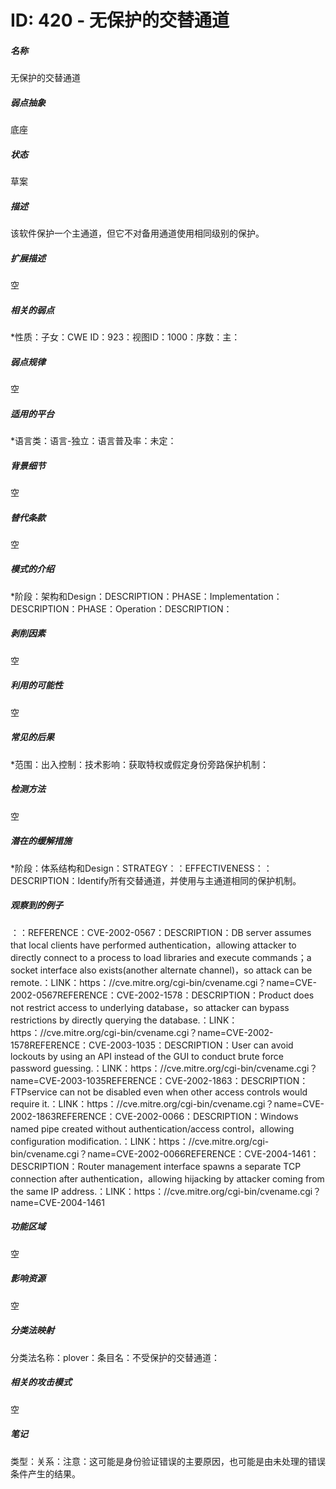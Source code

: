 # ID: 420 - 无保护的交替通道
<h5>名称</h5>无保护的交替通道
<h5>弱点抽象</h5>底座
<h5>状态</h5>草案
<h5>描述</h5>该软件保护一个主通道，但它不对备用通道使用相同级别的保护。
<h5>扩展描述</h5>空
<h5>相关的弱点</h5>*性质：子女：CWE ID：923：视图ID：1000：序数：主：
<h5>弱点规律</h5>空
<h5>适用的平台</h5>*语言类：语言-独立：语言普及率：未定：
<h5>背景细节</h5>空
<h5>替代条款</h5>空
<h5>模式的介绍</h5>*阶段：架构和Design：DESCRIPTION：PHASE：Implementation：DESCRIPTION：PHASE：Operation：DESCRIPTION：
<h5>剥削因素</h5>空
<h5>利用的可能性</h5>空
<h5>常见的后果</h5>*范围：出入控制：技术影响：获取特权或假定身份旁路保护机制：
<h5>检测方法</h5>空
<h5>潜在的缓解措施</h5>*阶段：体系结构和Design：STRATEGY：：EFFECTIVENESS：：DESCRIPTION：Identify所有交替通道，并使用与主通道相同的保护机制。
<h5>观察到的例子</h5>：：REFERENCE：CVE-2002-0567：DESCRIPTION：DB server assumes that local clients have performed authentication，allowing attacker to directly connect to a process to load libraries and execute commands；a socket interface also exists(another alternate channel)，so attack can be remote.：LINK：https：//cve.mitre.org/cgi-bin/cvename.cgi？name=CVE-2002-0567REFERENCE：CVE-2002-1578：DESCRIPTION：Product does not restrict access to underlying database，so attacker can bypass restrictions by directly querying the database.：LINK：https：//cve.mitre.org/cgi-bin/cvename.cgi？name=CVE-2002-1578REFERENCE：CVE-2003-1035：DESCRIPTION：User can avoid lockouts by using an API instead of the GUI to conduct brute force password guessing.：LINK：https：//cve.mitre.org/cgi-bin/cvename.cgi？name=CVE-2003-1035REFERENCE：CVE-2002-1863：DESCRIPTION：FTPservice can not be disabled even when other access controls would require it.：LINK：https：//cve.mitre.org/cgi-bin/cvename.cgi？name=CVE-2002-1863REFERENCE：CVE-2002-0066：DESCRIPTION：Windows named pipe created without authentication/access control，allowing configuration modification.：LINK：https：//cve.mitre.org/cgi-bin/cvename.cgi？name=CVE-2002-0066REFERENCE：CVE-2004-1461：DESCRIPTION：Router management interface spawns a separate TCP connection after authentication，allowing hijacking by attacker coming from the same IP address.：LINK：https：//cve.mitre.org/cgi-bin/cvename.cgi？name=CVE-2004-1461
<h5>功能区域</h5>空
<h5>影响资源</h5>空
<h5>分类法映射</h5>分类法名称：plover：条目名：不受保护的交替通道：
<h5>相关的攻击模式</h5>空
<h5>笔记</h5>类型：关系：注意：这可能是身份验证错误的主要原因，也可能是由未处理的错误条件产生的结果。


